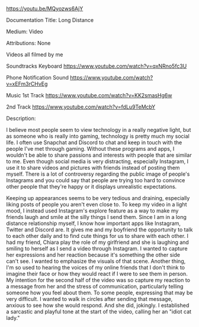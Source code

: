 https://youtu.be/MQyozws6AjY

Documentation
Title: Long Distance

Medium: Video

Attributions: None

Videos all filmed by me

Soundtracks
Keyboard https://www.youtube.com/watch?v=qxNRno5fc3U

Phone Notification Sound https://www.youtube.com/watch?v=xEFm3rCHvEg 
 
Music
1st Track https://www.youtube.com/watch?v=KK2smasHg6w

2nd Track https://www.youtube.com/watch?v=fdLu9TeMcbY


Description:

I believe most people seem to view technology in a really negative light, but as someone who is really into gaming, technology is pretty much my social life.
I often use Snapchat and Discord to chat and keep in touch with the people I've met through gaming. Without these programs and apps, I wouldn't be able to share passions and interests with people that are similar to me. 
Even though social media is very distracting, especially Instagram, I use it to share videos and pictures with friends instead of posting them myself. 
There is a lot of controversy regarding the public image of people's Instagrams and you could say that people are trying too hard to convince other people that they're happy or it displays unrealistic expectations.

Keeping up appearances seems to be very tedious and draining, especially liking posts of people you aren't even close to. To keep my video in a light mood, I instead used Instagram's explore feature as a way to make my friends laugh and smile at the silly things I send them.
Since I am in a long distance relationship myself, I know how important apps like Instagram, Twitter and Discord are. It gives me and my boyfriend the opportunity to talk to each other daily and to find cute things for us to share with each other.
I had my friend, Chiara play the role of my girlfriend and she is laughing and smiling to herself as I send a video through Instagram. I wanted to capture her expressions and her reaction because it's something the other side can't see.
I wanted to emphasize the visuals of that scene. Another thing, I'm so used to hearing the voices of my online friends that I don't think to imagine their face or how they would react if I were to see them in person.
My intention for the second half of the video was so capture my reaction to a message from her and the stress of communication, particularly telling someone how you feel about them. To some people, expressing that may be very difficult.
I wanted to walk in circles after sending that message, anxious to see how she would respond. And she did, jokingly. I established a sarcastic and playful tone at the start of the video, calling her an "idiot cat lady." 
